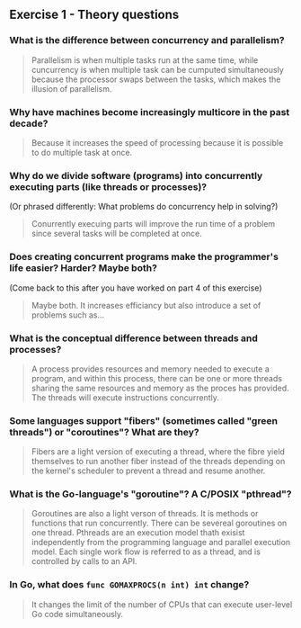 Exercise 1 - Theory questions
-----------------------------
 
 ### What is the difference between concurrency and parallelism?
 > Parallelism is when multiple tasks run at the same time, while cuncurrency is when multiple task can be cumputed simultaneously because the processor swaps between the tasks, which makes the illusion of parallelism. 
 
 ### Why have machines become increasingly multicore in the past decade?
 > Because it increases the speed of processing because it is possible to do multiple task at once. 
 
 ### Why do we divide software (programs) into concurrently executing parts (like threads or processes)?
 (Or phrased differently: What problems do concurrency help in solving?)
 > Conurrently execuing parts will improve the run time of a problem since several tasks will be completed at once. 
 
 ### Does creating concurrent programs make the programmer's life easier? Harder? Maybe both?
 (Come back to this after you have worked on part 4 of this exercise)
 > Maybe both. It increases efficiancy but also introduce a set of problems such as...
 
 ### What is the conceptual difference between threads and processes?
 > A process provides resources and memory needed to execute a program, and within this process, there can be one or more threads sharing the same resources and memory as the proces has provided. The threads will execute instructions concurrently. 
 
 ### Some languages support "fibers" (sometimes called "green threads") or "coroutines"? What are they?
 > Fibers are a light version of executing a thread, where the fibre yield themselves to run another fiber instead of the threads depending on the kernel's scheduler to prevent a thread and resume another.

 ### What is the Go-language's "goroutine"? A C/POSIX "pthread"?
 > Goroutines are also a light verson of threads. It is methods or functions that run concurrently. There can be severeal goroutines on one thread.
 Pthreads are an execution model thath exisist independently from the programming language and parallel execution model. Each single work flow is referred to as a thread, and is controlled by calls to an API.

 ### In Go, what does `func GOMAXPROCS(n int) int` change? 
 > It changes the limit of the number of CPUs that can execute user-level Go code simultaneously. 



 
 
 
 
